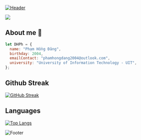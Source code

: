 [![Header](https://capsule-render.vercel.app/api?type=waving&color=5865F2&height=120&fontAlignY=25&section=header&fontAlign=25&animation=twinkling&text=Welcome%20to%20my%20GitHub%20profile!&fontSize=24&fontColor=fff)](#)

![](https://komarev.com/ghpvc/?username=DHPh)

## About me 👀
```javascript
let DHPh = {
  name: "Phạm Hồng Đăng",
  birthday: 2004,
  emailContact: "phamhongdang2004@outlook.com",
  university: "University of Information Technology - UIT",
};
```

## Github Streak
[![GitHub Streak](http://github-readme-streak-stats.herokuapp.com?user=DHPh&theme=radical)](https://www.github.com/DHPh)


## Languages
[![Top Langs](https://github-readme-stats.vercel.app/api/top-langs/?username=DHPh&&langs_count=10&theme=radical&hide=html&layout=compact)](https://www.github.com/DHPh)



![Footer](https://capsule-render.vercel.app/api?type=waving&color=5865F2&height=120&fontAlignY=75&section=footer&fontAlign=25&animation=twinkling&text=That%27s%20all,%20have%20a%20good%20day!&fontSize=24&fontColor=fff)
